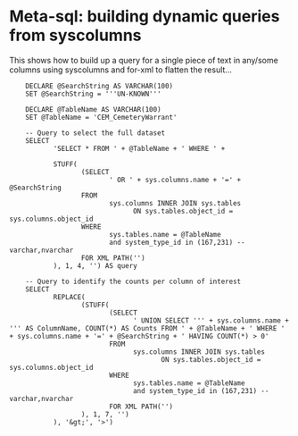 # Meta-sql: building dynamic queries from syscolumns

This shows how to build up a query for a single piece of text in any/some columns using syscolumns and for-xml to flatten the result…

        DECLARE @SearchString AS VARCHAR(100)
        SET @SearchString = '''UN-KNOWN'''

        DECLARE @TableName AS VARCHAR(100)
        SET @TableName = 'CEM_CemeteryWarrant'

        -- Query to select the full dataset
        SELECT 
               'SELECT * FROM ' + @TableName + ' WHERE ' +

               STUFF(
                      (SELECT 
                             ' OR ' + sys.columns.name + '=' + @SearchString 
                      FROM 
                             sys.columns INNER JOIN sys.tables 
                                   ON sys.tables.object_id = sys.columns.object_id
                      WHERE 
                             sys.tables.name = @TableName
                             and system_type_id in (167,231) --varchar,nvarchar
                      FOR XML PATH('')      
               ), 1, 4, '') AS query

        -- Query to identify the counts per column of interest
        SELECT 
               REPLACE(
                      (STUFF(
                             (SELECT 
                                   ' UNION SELECT ''' + sys.columns.name + ''' AS ColumnName, COUNT(*) AS Counts FROM ' + @TableName + ' WHERE ' + sys.columns.name + '=' + @SearchString + ' HAVING COUNT(*) > 0'
                             FROM 
                                   sys.columns INNER JOIN sys.tables 
                                          ON sys.tables.object_id = sys.columns.object_id
                             WHERE 
                                   sys.tables.name = @TableName
                                   and system_type_id in (167,231) --varchar,nvarchar
                             FOR XML PATH('')
                      ), 1, 7, '') 
               ), '&gt;', '>')



